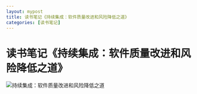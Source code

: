 ```yaml
---
layout: mypost
title: 读书笔记《持续集成：软件质量改进和风险降低之道》
categories: [读书笔记]
---
```


# 读书笔记《持续集成：软件质量改进和风险降低之道》

![持续集成：软件质量改进和风险降低之道](faf2b2119313b07eb4b681b408d7912397dd8c07.jpeg)

## 